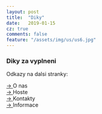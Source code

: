 ```yaml
---
layout: post
title:  "Diky"
date:   2019-01-15
cz: true
comments: false
feature: "/assets/img/us/us6.jpg"
---
```



### Diky za vyplneni


Odkazy na dalsi stranky:

<a href="https://helena-benoit.github.io//about-cz/" class="btn zoombtn"> &rarr; </a> O nas <br/>
<a href="https://helena-benoit.github.io//guests-cz/" class="btn zoombtn"> &rarr; </a> Hoste <br/>
<a href="https://helena-benoit.github.io//contact-cz/" class="btn zoombtn"> &rarr; </a> Kontakty <br/>
<a href="https://helena-benoit.github.io//info-cz/" class="btn zoombtn"> &rarr; </a> Informace <br/>



